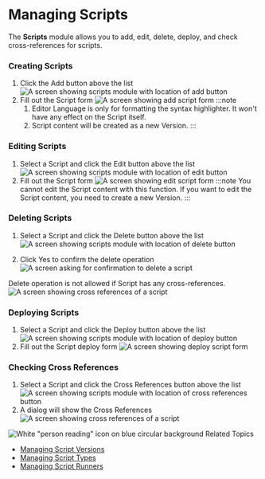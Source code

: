 # Managing Scripts

The **Scripts** module allows you to add, edit, delete, deploy, and check cross-references for scripts.


### Creating Scripts

1. Click the Add button above the list
   ![A screen showing scripts module with location of add button](../../../../../Resources/Images/SM/Library/Scripts/Scripts-Add-Script-01.png "Add Script Button")
2. Fill out the Script form
   ![A screen showing add script form](../../../../../Resources/Images/SM/Library/Scripts/Scripts-Add-Script-02.png "Add Script Form")
   :::note
    1. Editor Language is only for formatting the syntax highlighter. It won't have any effect on the Script itself.
    2. Script content will be created as a new Version.
   :::


### Editing Scripts

1. Select a Script and click the Edit button above the list
   ![A screen showing scripts module with location of edit button](../../../../../Resources/Images/SM/Library/Scripts/Scripts-Edit-Script-01.png "Edit Script Button")
2. Fill out the Script form
   ![A screen showing edit script form](../../../../../Resources/Images/SM/Library/Scripts/Scripts-Edit-Script-02.png "Edit Script Form")
   :::note
    You cannot edit the Script content with this function. If you want to edit the Script content, you need to create a new Version.
   :::


### Deleting Scripts

1. Select a Script and click the Delete button above the list
   ![A screen showing scripts module with location of delete button](../../../../../Resources/Images/SM/Library/Scripts/Scripts-Delete-Script-01.png "Delete Script Button")

2. Click Yes to confirm the delete operation
   ![A screen asking for confirmation to delete a script](../../../../../Resources/Images/SM/Library/Scripts/Scripts-Delete-Script-02.png "Delete Script Confirmation")

Delete operation is not allowed if Script has any cross-references.
![A screen showing cross references of a script](../../../../../Resources/Images/SM/Library/Scripts/Scripts-Delete-Script-02-Cross-Refs.png "Delete Script with Cross References")


### Deploying Scripts

1. Select a Script and click the Deploy button above the list
   ![A screen showing scripts module with location of deploy button](../../../../../Resources/Images/SM/Library/Scripts/Scripts-Deploy-Script-01.png "Deploy Script Button")
2. Fill out the Script deploy form
   ![A screen showing deploy script form](../../../../../Resources/Images/SM/Library/Scripts/Scripts-Deploy-Script-02.png "Deploy Script Form")


### Checking Cross References

1. Select a Script and click the Cross References button above the list
   ![A screen showing scripts module with location of cross references button](../../../../../Resources/Images/SM/Library/Scripts/Scripts-Cross-References-Script-01.png "Script Cross References Button")
2. A dialog will show the Cross References
   ![A screen showing cross references of a script](../../../../../Resources/Images/SM/Library/Scripts/Scripts-Cross-References-Script-02.png "Script Cross References Dialog")


![White "person reading" icon on blue circular background](../../../../../Resources/Images/moreinfo-icon(48x48).png "More Info icon")
Related Topics

- [Managing Script Versions](Managing-Script-Versions.md)
- [Managing Script Types](Managing-Script-Types.md)
- [Managing Script Runners](Managing-Script-Runners.md)